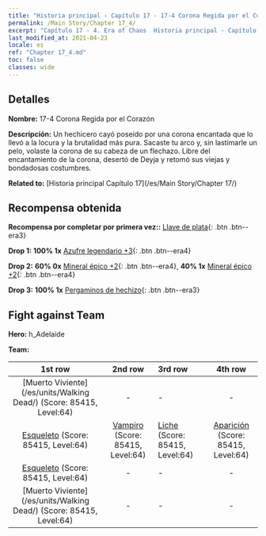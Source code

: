 ```yaml
---
title: "Historia principal - Capítulo 17 - 17-4 Corona Regida por el Corazón"
permalink: /Main Story/Chapter 17_4/
excerpt: "Capítulo 17 - 4. Era of Chaos  Historia principal - Capítulo 17_4. 17-4 Corona Regida por el Corazón"
last_modified_at: 2021-04-23
locale: es
ref: "Chapter 17_4.md"
toc: false
classes: wide
---
```


## Detalles

 **Nombre:** 17-4 Corona Regida por el Corazón

 **Descripción:** Un hechicero cayó poseído por una corona encantada que lo llevó a la locura y la brutalidad más pura. Sacaste tu arco y, sin lastimarle un pelo, volaste la corona de su cabeza de un flechazo. Libre del encantamiento de la corona, desertó de Deyja y retomó sus viejas y bondadosas costumbres.

 **Related to:** [Historia principal Capítulo 17](/es/Main Story/Chapter 17/)

## Recompensa obtenida

 **Recompensa por completar por primera vez::** [Llave de plata](/ItemsES/con_693/){: .btn .btn--era3}

 **Drop 1:** **100% 1x** [Azufre legendario +3](/ItemsES/mat_57/){: .btn .btn--era4}

 **Drop 2:** **60% 0x** [Mineral épico +2](/ItemsES/mat_47/){: .btn .btn--era4}, **40% 1x** [Mineral épico +2](/ItemsES/mat_47/){: .btn .btn--era4}

 **Drop 3:** **100% 1x** [Pergaminos de hechizo](/ItemsES/con_694/){: .btn .btn--era3}


## Fight against Team
 **Hero:** h_Adelaide

 **Team:**


  | 1st row | 2nd row | 3rd row | 4th row |
  |:----:|:----:|:----|:----:|
  | [Muerto Viviente](/es/units/Walking Dead/) (Score: 85415, Level:64)  | - | - | - |
  | [Esqueleto](/es/units/Skeleton/) (Score: 85415, Level:64)  | [Vampiro](/es/units/Vampire/) (Score: 85415, Level:64)  | [Liche](/es/units/Lich/) (Score: 85415, Level:64)  | [Aparición](/es/units/Wight/) (Score: 85415, Level:64)  |
  | [Esqueleto](/es/units/Skeleton/) (Score: 85415, Level:64)  | - | - | - |
  | [Muerto Viviente](/es/units/Walking Dead/) (Score: 85415, Level:64)  | - | - | - |


